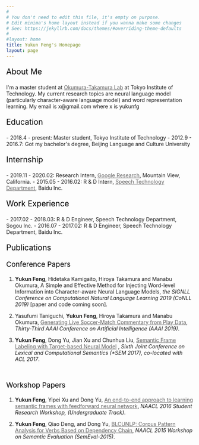 ```yaml
---
#
# You don't need to edit this file, it's empty on purpose.
# Edit minima's home layout instead if you wanna make some changes
# See: https://jekyllrb.com/docs/themes/#overriding-theme-defaults
#
#layout: home
title: Yukun Feng's Homepage
layout: page
---
```


<style>
    #link { color: #616060; } /* CSS link color */
.underline
{
    color:inherit;
    border-bottom: solid 1px #E6E6E6;
}
</style>


<p style="color:black;font-size:21px;font-weight:Semibold">About Me</p>
I'm a master student at  <a id="link" class="underline" href="http://lr-www.pi.titech.ac.jp/wp/">Okumura-Takamura Lab</a> at
Tokyo Institute of Technology.  My current research topics are neural language model (particularly
character-aware language model) and word
representation learning. My email is x@gmail.com  where x is yukunfg

<br>

<p style="color:black;font-size:21px;font-weight:Semibold">Education</p>
- 2018.4 - present: Master student, Tokyo Institute of Technology
- 2012.9 - 2016.7: Got my bachelor's degree, Beijing Language and Culture University

<br>

<p style="color:black;font-size:21px;font-weight:Semibold">Internship</p>
- 2019.11 - 2020.02: Research Intern, <a id="link" class="underline"
  href="https://ai.google/">Google Research</a>, Mountain View, California.
- 2015.05 - 2016.02: R & D Intern, <a id="link" class="underline"
  href="https://ai.baidu.com/tech/speech">Speech Technology Department</a>, Baidu Inc.

<br>

<p style="color:black;font-size:21px;font-weight:Semibold">Work Experience</p>
- 2017.02 - 2018.03: R & D Engineer, Speech Technology Department, Sogou Inc.
- 2016.07 - 2017.02: R & D Engineer, Speech Technology Department, Baidu Inc.

<br>

<p style="color:black;font-size:21px;font-weight:Semibold">Publications</p>

<p style="color:black;font-size:19px;font-weight:Semibold">Conference Papers</p>

1. **Yukun Feng**, Hidetaka Kamigaito, Hiroya Takamura and Manabu Okumura, A Simple and Effective
   Method for Injecting Word-level Information into Character-aware Neural Language Models, *the
   SIGNLL Conference on Computational Natural Language Learning 2019 (CoNLL 2019)* [paper and code
   coming soon].

1. Yasufumi Taniguchi, **Yukun Feng**, Hiroya Takamura and Manabu Okumura, <a id="link"
   class="underline" href="https://www.aaai.org/ojs/index.php/AAAI/article/view/4691">Generating
   Live Soccer-Match Commentary from Play Data</a>,
   *Thirty-Third AAAI Conference on Artificial Intelligence (AAAI 2019)*.


   <a id="link" class="underline" href=""></a>
1. **Yukun Feng**, Dong Yu, Jian Xu and Chunhua Liu, <a id="link" class="underline"
   href="https://www.aclweb.org/anthology/S17-1010">Semantic Frame Labeling with Target-based
   Neural Model</a> , *Sixth Joint Conference on Lexical and Computational Semantics (\*SEM 2017),
   co-located with ACL 2017*.
<br>
<p style="color:black;font-size:19px;font-weight:Semibold">Workshop Papers</p>

1. **Yukun Feng**, Yipei Xu and Dong Yu, 
   <a id="link" class="underline" href="https://www.aclweb.org/anthology/N/N16/N16-2001.pdf"> An
   end-to-end approach to learning semantic frames with feedforward neural network</a>, *NAACL 2016
   Student Research Workshop, (Undergraduate Track)*.

1. **Yukun Feng**, Qiao Deng, and Dong Yu, <a id="link" class="underline"
   href="https://aclweb.org/anthology/S/S15/S15-2054.pdf"> BLCUNLP: Corpus Pattern Analysis for
   Verbs Based on Dependency Chain</a>, *NAACL 2015 Workshop on Semantic Evaluation
   (SemEval-2015)*.

